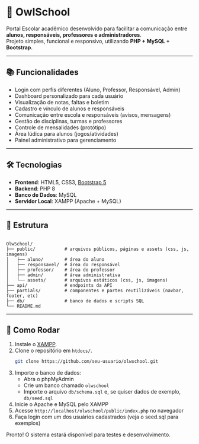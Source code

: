 # 🦉 OwlSchool

Portal Escolar acadêmico desenvolvido para facilitar a comunicação entre **alunos, responsáveis, professores e administradores**.  
Projeto simples, funcional e responsivo, utilizando **PHP + MySQL + Bootstrap**.

---

## 📚 Funcionalidades

- Login com perfis diferentes (Aluno, Professor, Responsável, Admin)
- Dashboard personalizado para cada usuário
- Visualização de notas, faltas e boletim
- Cadastro e vínculo de alunos e responsáveis
- Comunicação entre escola e responsáveis (avisos, mensagens)
- Gestão de disciplinas, turmas e professores
- Controle de mensalidades (protótipo)
- Área lúdica para alunos (jogos/atividades)
- Painel administrativo para gerenciamento

---

## 🛠️ Tecnologias

- **Frontend**: HTML5, CSS3, [Bootstrap 5](https://getbootstrap.com/)
- **Backend**: PHP 8
- **Banco de Dados**: MySQL
- **Servidor Local**: XAMPP (Apache + MySQL)

---

## 📂 Estrutura

```

OlwSchool/
├── public/           # arquivos públicos, páginas e assets (css, js, imagens)
│   ├── aluno/        # área do aluno
│   ├── responsavel/  # área do responsável
│   ├── professor/    # área do professor
│   ├── admin/        # área administrativa
│   └── assets/       # arquivos estáticos (css, js, imagens)
├── api/              # endpoints da API
├── partials/         # componentes e partes reutilizáveis (navbar, footer, etc)
├── db/               # banco de dados e scripts SQL
└── README.md

```

---

## 🚀 Como Rodar

1. Instale o [XAMPP](https://www.apachefriends.org/).
2. Clone o repositório em `htdocs/`.
   ```bash
   git clone https://github.com/seu-usuario/olwschool.git
   ```
3. Importe o banco de dados:
   - Abra o phpMyAdmin
   - Crie um banco chamado `olwschool`
   - Importe o arquivo `db/schema.sql` e, se quiser dados de exemplo, `db/seed.sql`
4. Inicie o Apache e MySQL pelo XAMPP
5. Acesse `http://localhost/olwschool/public/index.php` no navegador
6. Faça login com um dos usuários cadastrados (veja o seed.sql para exemplos)

Pronto! O sistema estará disponível para testes e desenvolvimento.
